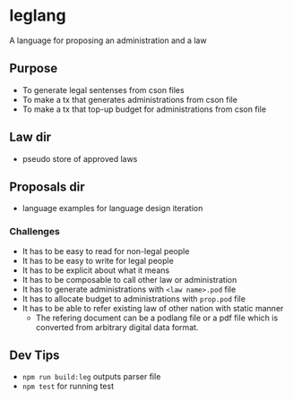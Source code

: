 # leglang
A language for proposing an administration and a law

## Purpose
- To generate legal sentenses from cson files
- To make a tx that generates administrations from cson file
- To make a tx that top-up budget for administrations from cson file

## Law dir
- pseudo store of approved laws


## Proposals dir
- language examples for language design iteration

### Challenges
- It has to be easy to read for non-legal people
- It has to be easy to write for legal people
- It has to be explicit about what it means
- It has to be composable to call other law or administration
- It has to generate administrations with `<law name>.pod` file
- It has to allocate budget to administrations with `prop.pod` file 
- It has to be able to refer existing law of other nation with static manner
  - The refering document can be a podlang file or a pdf file which is converted from arbitrary digital data format.

## Dev Tips
- `npm run build:leg` outputs parser file
- `npm test` for running test